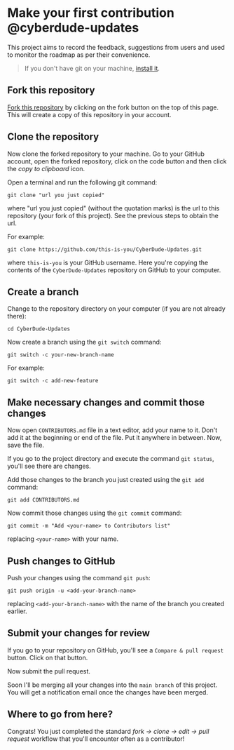 # Make your first contribution @cyberdude-updates

This project aims to record the feedback, suggestions from users and used to monitor the roadmap as per their convenience.


> If you don't have git on your machine, [install it](https://help.github.com/articles/set-up-git/).

## Fork this repository

[Fork this repository](https://github.com/anburocky3/CyberDude-Updates/fork) by clicking on the fork button on the top of this page.
This will create a copy of this repository in your account.

## Clone the repository

Now clone the forked repository to your machine. Go to your GitHub account, open the forked repository, click on the code button and then click the _copy to clipboard_ icon.

Open a terminal and run the following git command:

```
git clone "url you just copied"
```

where "url you just copied" (without the quotation marks) is the url to this repository (your fork of this project). See the previous steps to obtain the url.


For example:

```
git clone https://github.com/this-is-you/CyberDude-Updates.git
```

where `this-is-you` is your GitHub username. Here you're copying the contents of the `CyberDude-Updates` repository on GitHub to your computer.

## Create a branch

Change to the repository directory on your computer (if you are not already there):

```
cd CyberDude-Updates
```

Now create a branch using the `git switch` command:

```
git switch -c your-new-branch-name
```

For example:

```
git switch -c add-new-feature
```

## Make necessary changes and commit those changes

Now open `CONTRIBUTORS.md` file in a text editor, add your name to it. Don't add it at the beginning or end of the file. Put it anywhere in between. Now, save the file.


If you go to the project directory and execute the command `git status`, you'll see there are changes.

Add those changes to the branch you just created using the `git add` command:

```
git add CONTRIBUTORS.md
```

Now commit those changes using the `git commit` command:

```
git commit -m "Add <your-name> to Contributors list"
```

replacing `<your-name>` with your name.

## Push changes to GitHub

Push your changes using the command `git push`:

```
git push origin -u <add-your-branch-name>
```

replacing `<add-your-branch-name>` with the name of the branch you created earlier.

## Submit your changes for review

If you go to your repository on GitHub, you'll see a `Compare & pull request` button. Click on that button.

Now submit the pull request.

Soon I'll be merging all your changes into the `main branch` of this project. You will get a notification email once the changes have been merged.

## Where to go from here?

Congrats! You just completed the standard _fork -> clone -> edit -> pull request_ workflow that you'll encounter often as a contributor!

